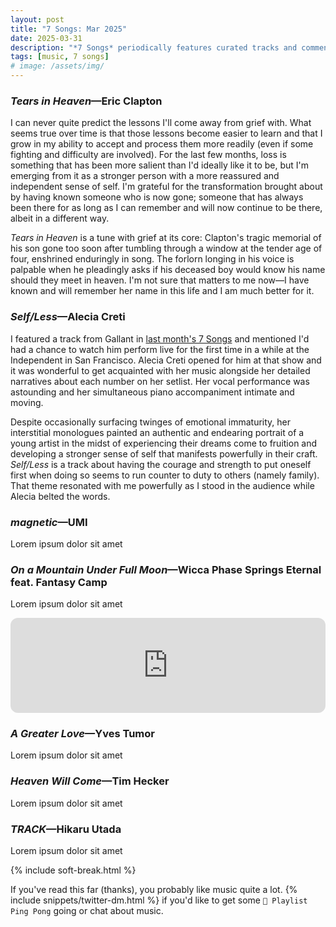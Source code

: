 ```yaml
---
layout: post
title: "7 Songs: Mar 2025"
date: 2025-03-31
description: "*7 Songs* periodically features curated tracks and commentary for a more personal music discovery experience."
tags: [music, 7 songs]
# image: /assets/img/
---
```


### _Tears in Heaven_—Eric Clapton

I can never quite predict the lessons I'll come away from grief with. What seems true over time is that those lessons become easier to learn and that I grow in my ability to accept and process them more readily (even if some fighting and difficulty are involved). For the last few months, loss is something that has been more salient than I'd ideally like it to be, but I'm emerging from it as a stronger person with a more reassured and independent sense of self. I'm grateful for the transformation brought about by having known someone who is now gone; someone that has always been there for as long as I can remember and will now continue to be there, albeit in a different way.

*Tears in Heaven* is a tune with grief at its core: Clapton's tragic memorial of his son gone too soon after tumbling through a window at the tender age of four, enshrined enduringly in song. The forlorn longing in his voice is palpable when he pleadingly asks if his deceased boy would know his name should they meet in heaven. I'm not sure that matters to me now—I have known and will remember her name in this life and I am much better for it.

<!-- <iframe class="mt-50" style="border-radius:12px" src="https://open.spotify.com/embed/track/0FcVZWtHJ0XoHhbT8fiyAg?utm_source=generator" width="100%" height="152" frameBorder="0" allowfullscreen="" allow="autoplay; clipboard-write; encrypted-media; fullscreen; picture-in-picture" loading="lazy"></iframe> -->

<h3 class="mt-200"><em>Self/Less</em>—Alecia Creti</h3>

I featured a track from Gallant in [last month's 7 Songs](/blog/2025/02/19/7-songs-feb-2025) and mentioned I'd had a chance to watch him perform live for the first time in a while at the Independent in San Francisco. Alecia Creti opened for him at that show and it was wonderful to get acquainted with her music alongside her detailed narratives about each number on her setlist. Her vocal performance was astounding and her simultaneous piano accompaniment intimate and moving.

Despite occasionally surfacing twinges of emotional immaturity, her interstitial monologues painted an authentic and endearing portrait of a young artist in the midst of experiencing their dreams come to fruition and developing a stronger sense of self that manifests powerfully in their craft. *Self/Less* is a track about having the courage and strength to put oneself first when doing so seems to run counter to duty to others (namely family). That theme resonated with me powerfully as I stood in the audience while Alecia belted the words.

<!-- <iframe class="mt-50" style="border-radius:12px" src="https://open.spotify.com/embed/track/4RCpC8oxbkqZRwidTkjgRv?utm_source=generator" width="100%" height="152" frameBorder="0" allowfullscreen="" allow="autoplay; clipboard-write; encrypted-media; fullscreen; picture-in-picture" loading="lazy"></iframe> -->

<h3 class="mt-200"><em>magnetic</em>—UMI</h3>

Lorem ipsum dolor sit amet

<!-- <figure style="display: grid; grid-template-columns: auto auto; grid-gap: 32px">
    <img alt="Audrey Irmas Pavillion" src="/assets/img/2025-02-19-audrey-irmas-pavillion.jpg" />
    <img alt="spooky parking lot" src="/assets/img/2025-02-19-plot.jpg" />
</figure> -->

<!-- <iframe style="border-radius:12px" src="https://open.spotify.com/embed/track/6f9BnONLZr0rpB5thUzzlW?utm_source=generator" width="100%" height="152" frameBorder="0" allowfullscreen="" allow="autoplay; clipboard-write; encrypted-media; fullscreen; picture-in-picture" loading="lazy"></iframe> -->

<h3 class="mt-200"><em>On a Mountain Under Full Moon</em>—Wicca Phase Springs Eternal feat. Fantasy Camp</h3>

Lorem ipsum dolor sit amet

<iframe class="mt-50" style="border-radius:12px" src="https://open.spotify.com/embed/track/14gFoEG2vJmqM7LaYRJ49m?utm_source=generator" width="100%" height="152" frameBorder="0" allowfullscreen="" allow="autoplay; clipboard-write; encrypted-media; fullscreen; picture-in-picture" loading="lazy"></iframe>

<h3 class="mt-200"><em>A Greater Love</em>—Yves Tumor</h3>

Lorem ipsum dolor sit amet

<!-- <iframe class="mt-50" style="border-radius:12px" src="https://open.spotify.com/embed/track/6OGg4W6YQ0VO7SOvWvYLV8?utm_source=generator" width="100%" height="152" frameBorder="0" allowfullscreen="" allow="autoplay; clipboard-write; encrypted-media; fullscreen; picture-in-picture" loading="lazy"></iframe> -->

<h3 class="mt-200"><em>Heaven Will Come</em>—Tim Hecker</h3>

Lorem ipsum dolor sit amet

<!-- <iframe class="mt-50" style="border-radius:12px" src="https://open.spotify.com/embed/track/2Yc1uDPTWtZtQdOYdCdmYl?utm_source=generator" width="100%" height="152" frameBorder="0" allowfullscreen="" allow="autoplay; clipboard-write; encrypted-media; fullscreen; picture-in-picture" loading="lazy"></iframe> -->

<h3 class="mt-200"><em>TRACK</em>—Hikaru Utada</h3>

Lorem ipsum dolor sit amet

<!-- <iframe class="mt-50" style="border-radius:12px" src="https://open.spotify.com/embed/track/3Dp5SHGbRIqjGGI3cPdESA?utm_source=generator" width="100%" height="152" frameBorder="0" allowfullscreen="" allow="autoplay; clipboard-write; encrypted-media; fullscreen; picture-in-picture" loading="lazy"></iframe> -->

{% include soft-break.html %}

If you've read this far (thanks), you probably like music quite a lot. {% include snippets/twitter-dm.html %} if you'd like to get some <code>🏓 Playlist Ping Pong</code> going or chat about music.
